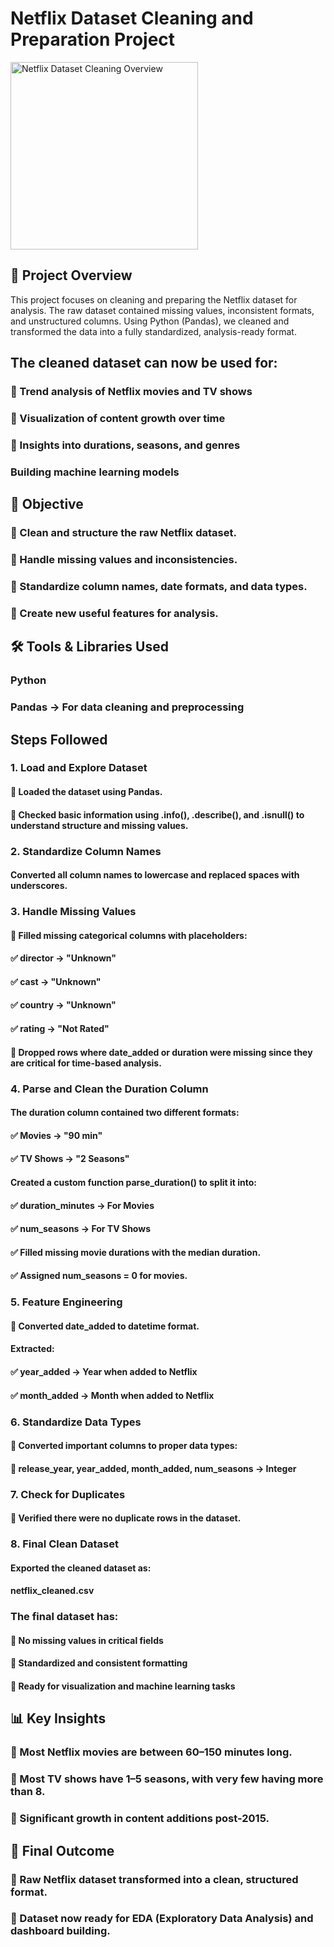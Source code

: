 # Netflix Dataset Cleaning and Preparation Project
<img width="300" height="300" alt="Netflix Dataset Cleaning Overview" src="https://github.com/user-attachments/assets/85dfb69d-49e5-40f4-8e5c-123d0a308f4d" />


## 📌 Project Overview
This project focuses on cleaning and preparing the Netflix dataset for analysis.
The raw dataset contained missing values, inconsistent formats, and unstructured columns.
Using Python (Pandas), we cleaned and transformed the data into a fully standardized, analysis-ready format.

##  The cleaned dataset can now be used for:

### 🔹 Trend analysis of Netflix movies and TV shows

### 🔹 Visualization of content growth over time

### 🔹 Insights into durations, seasons, and genres

### Building machine learning models

## 🎯 Objective

### 🔹 Clean and structure the raw Netflix dataset.

### 🔹 Handle missing values and inconsistencies.

### 🔹 Standardize column names, date formats, and data types.

### 🔹 Create new useful features for analysis.

## 🛠 Tools & Libraries Used

### Python

### Pandas → For data cleaning and preprocessing

## Steps Followed
### 1. Load and Explore Dataset

#### 🔹 Loaded the dataset using Pandas.

#### 🔹 Checked basic information using .info(), .describe(), and .isnull() to understand structure and missing values.

### 2. Standardize Column Names

#### Converted all column names to lowercase and replaced spaces with underscores.

### 3. Handle Missing Values

#### 🔹 Filled missing categorical columns with placeholders:

#### ✅ director → "Unknown"

#### ✅ cast → "Unknown"

#### ✅ country → "Unknown"

#### ✅ rating → "Not Rated"

#### 🔹 Dropped rows where date_added or duration were missing since they are critical for time-based analysis.

### 4. Parse and Clean the Duration Column

#### The duration column contained two different formats:

#### ✅ Movies → "90 min"

#### ✅ TV Shows → "2 Seasons"

#### Created a custom function parse_duration() to split it into:

#### ✅ duration_minutes → For Movies

#### ✅ num_seasons → For TV Shows

#### ✅ Filled missing movie durations with the median duration.

#### ✅ Assigned num_seasons = 0 for movies.

### 5. Feature Engineering

#### 🔹 Converted date_added to datetime format.

#### Extracted:

#### ✅ year_added → Year when added to Netflix

#### ✅ month_added → Month when added to Netflix

### 6. Standardize Data Types

#### 🔹 Converted important columns to proper data types:

#### 🔹 release_year, year_added, month_added, num_seasons → Integer

### 7. Check for Duplicates

#### 🔹 Verified there were no duplicate rows in the dataset.

### 8. Final Clean Dataset

#### Exported the cleaned dataset as:

#### netflix_cleaned.csv

### The final dataset has:

#### 🔹 No missing values in critical fields

#### 🔹 Standardized and consistent formatting

#### 🔹 Ready for visualization and machine learning tasks

## 📊 Key Insights

### 🔹 Most Netflix movies are between 60–150 minutes long.

### 🔹 Most TV shows have 1–5 seasons, with very few having more than 8.

### 🔹 Significant growth in content additions post-2015.

## 🚀 Final Outcome

### 🔹 Raw Netflix dataset transformed into a clean, structured format.

### 🔹 Dataset now ready for EDA (Exploratory Data Analysis) and dashboard building.
